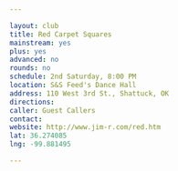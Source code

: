 ```yaml
---

layout: club
title: Red Carpet Squares
mainstream: yes
plus: yes
advanced: no
rounds: no
schedule: 2nd Saturday, 8:00 PM
location: S&S Feed's Dance Hall
address: 110 West 3rd St., Shattuck, OK
directions: 
caller: Guest Callers
contact: 
website: http://www.jim-r.com/red.htm
lat: 36.274085
lng: -99.881495

---
```


